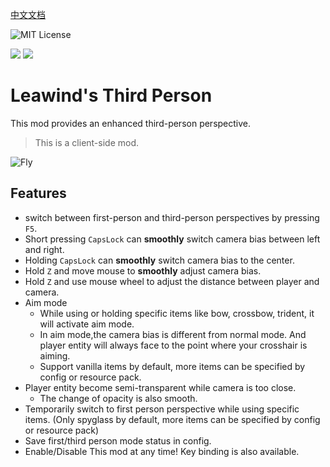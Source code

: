 [中文文档](https://leawind.github.io/zh-CN/Third-Person/)

![MIT License](https://img.shields.io/badge/license-MIT-blue.svg)

[![](https://img.shields.io/curseforge/dt/930880?style=flat&logo=curseforge&color=F1643%5E&cacheSeconds=3600&label=Downloads)](https://www.curseforge.com/minecraft/mc-mods/leawind-third-person)
[![](https://img.shields.io/modrinth/dt/S3D3QF0M?style=flat&logo=modrinth&color=17B85A&cacheSeconds=3600&label=Downloads)](https://modrinth.com/mod/leawind-third-person)

# Leawind's Third Person

This mod provides an enhanced third-person perspective.

> This is a client-side mod.

![Fly](https://github.com/LEAWIND/Images/blob/main/repository/Third-Person-Perspective/fly.gif?raw=true)

## Features

* switch between first-person and third-person perspectives by pressing `F5`.
* Short pressing `CapsLock` can **smoothly** switch camera bias between left and right.
* Holding `CapsLock` can **smoothly** switch camera bias to the center.
* Hold `Z` and move mouse to **smoothly** adjust camera bias.
* Hold `Z` and use mouse wheel to adjust the distance between player and camera.
* Aim mode
  * While using or holding specific items like bow, crossbow, trident, it will activate aim mode.
  * In aim mode,the camera bias is different from normal mode. And player entity will always face to the point where your crosshair is aiming.
  * Support vanilla items by default, more items can be specified by config or resource pack.
* Player entity become semi-transparent while camera is too close.
  * The change of opacity is also smooth.
* Temporarily switch to first person perspective while using specific items. (Only spyglass by default, more items can be specified by config or resource pack)
* Save first/third person mode status in config.
* Enable/Disable This mod at any time! Key binding is also available.

